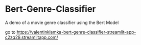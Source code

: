 # Bert-Genre-Classifier
A demo of a movie genre classifier using the Bert Model


go to https://valentinklamka-bert-genre-classifier-streamlit-app-c2zq29.streamlitapp.com/
